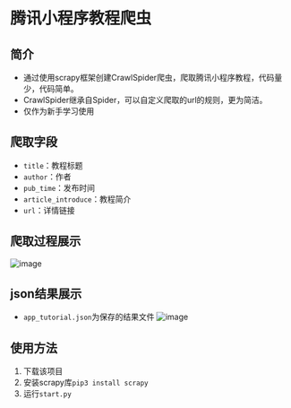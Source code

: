 # 腾讯小程序教程爬虫
## 简介
- 通过使用scrapy框架创建CrawlSpider爬虫，爬取腾讯小程序教程，代码量少，代码简单。
- CrawlSpider继承自Spider，可以自定义爬取的url的规则，更为简洁。
- 仅作为新手学习使用
## 爬取字段
- `title`：教程标题
- `author`：作者
- `pub_time`：发布时间
- `article_introduce`：教程简介
- `url`：详情链接
## 爬取过程展示
![image](https://github.com/guli732/Tencent_applet_tutorial_spider/blob/master/img/tencent_app_spider.png)
## json结果展示
- `app_tutorial.json`为保存的结果文件
![image](https://github.com/guli732/Tencent_applet_tutorial_spider/blob/master/img/tencent_app_spider_result.png)
## 使用方法
1. 下载该项目
2. 安装scrapy库`pip3 install scrapy`
3. 运行`start.py`